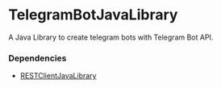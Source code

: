 # TelegramBotJavaLibrary #
A Java Library to create telegram bots with Telegram Bot API.

### Dependencies ###
* [RESTClientJavaLibrary](https://bitbucket.org/nudanam/restclientjavalibrary)